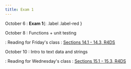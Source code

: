 ```yaml
---
title: Exam 1
---
```


October 6
: **Exam 1**{: .label .label-red }

October 8
: Functions + unit testing

: Reading for Friday's class
  : [Sections 14.1 - 14.3, R4DS](https://r4ds.hadley.nz/strings.html)

October 10
: Intro to text data and strings

: Reading for Wednesday's class
  : [Sections 15.1 - 15.3, R4DS](https://r4ds.hadley.nz/regexps.html)